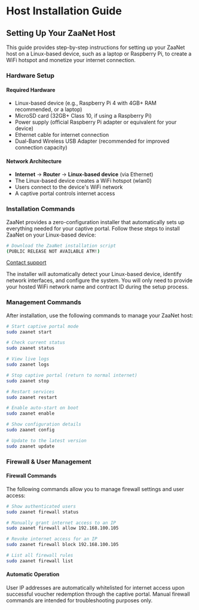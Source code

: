 # Host Installation Guide

## Setting Up Your ZaaNet Host

This guide provides step-by-step instructions for setting up your ZaaNet host on a Linux-based device, such as a laptop or Raspberry Pi, to create a WiFi hotspot and monetize your internet connection.

### Hardware Setup

#### Required Hardware
- Linux-based device (e.g., Raspberry Pi 4 with 4GB+ RAM recommended, or a laptop)
- MicroSD card (32GB+ Class 10, if using a Raspberry Pi)
- Power supply (official Raspberry Pi adapter or equivalent for your device)
- Ethernet cable for internet connection
- Dual-Band Wireless USB Adapter (recommended for improved connection capacity)

#### Network Architecture
- **Internet** → **Router** → **Linux-based device** (via Ethernet)
- The Linux-based device creates a WiFi hotspot (wlan0)
- Users connect to the device's WiFi network
- A captive portal controls internet access

### Installation Commands

ZaaNet provides a zero-configuration installer that automatically sets up everything needed for your captive portal. Follow these steps to install ZaaNet on your Linux-based device:

```bash
# Download the ZaaNet installation script
(PUBLIC RELEASE NOT AVAILABLE ATM!)
```
[Contact support](https://zaanet.xyz/support)

The installer will automatically detect your Linux-based device, identify network interfaces, and configure the system. You will only need to provide your hosted WiFi network name and contract ID during the setup process.

### Management Commands

After installation, use the following commands to manage your ZaaNet host:

```bash
# Start captive portal mode
sudo zaanet start

# Check current status
sudo zaanet status

# View live logs
sudo zaanet logs

# Stop captive portal (return to normal internet)
sudo zaanet stop

# Restart services
sudo zaanet restart

# Enable auto-start on boot
sudo zaanet enable

# Show configuration details
sudo zaanet config

# Update to the latest version
sudo zaanet update
```

### Firewall & User Management

#### Firewall Commands

The following commands allow you to manage firewall settings and user access:

```bash
# Show authenticated users
sudo zaanet firewall status

# Manually grant internet access to an IP
sudo zaanet firewall allow 192.168.100.105

# Revoke internet access for an IP
sudo zaanet firewall block 192.168.100.105

# List all firewall rules
sudo zaanet firewall list
```

#### Automatic Operation
User IP addresses are automatically whitelisted for internet access upon successful voucher redemption through the captive portal. Manual firewall commands are intended for troubleshooting purposes only.
